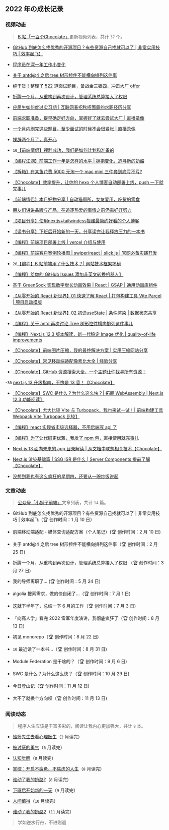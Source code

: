 ## 2022 年の成长记录

### 视频动态

> [B 站「一百个Chocolate」](https://space.bilibili.com/351534170)更新视频列表，共计 `37` 个。

- [GitHub 到底怎么找优秀的开源项目？有些资源自己找就可以了 | 非常实用技巧 | 效率起飞】](https://www.bilibili.com/video/BV1Cr4y1v7cq/?share_source=copy_web&vd_source=3c011055df411cd7eaf08a638498a0b2)
- [程序员在深一年工作小变化](https://www.bilibili.com/video/BV1EZ4y1k7cH/?share_source=copy_web&vd_source=3c011055df411cd7eaf08a638498a0b2)

- [关于 antd@4 之后 tree 树形控件不能横向排列这件事](https://www.bilibili.com/video/BV1AT4y1Q78d/?share_source=copy_web&vd_source=3c011055df411cd7eaf08a638498a0b2)

- [纯干货！整理了 522 道面试题目，备战金三银四，冲击大厂 offer](https://www.bilibili.com/video/BV1FT4y1Q7mF/?share_source=copy_web&vd_source=3c011055df411cd7eaf08a638498a0b2)

- [折腾一个月，从重构到再次设计，管理系统总算接入了权限](https://www.bilibili.com/video/BV11a411x7g2/?share_source=copy_web&vd_source=3c011055df411cd7eaf08a638498a0b2)

- [应届生如何度过实习期 | 互联网春招秋招面霸的求职经历分享](https://www.bilibili.com/video/BV1pq4y1e7oM/?share_source=copy_web&vd_source=3c011055df411cd7eaf08a638498a0b2)

- [前端求职准备，提早确定好方向，掌握好了就去尝试大厂 | 直播录像](https://www.bilibili.com/video/BV1594y1Z7sz/?share_source=copy_web&vd_source=3c011055df411cd7eaf08a638498a0b2)

- [一个月内刷完这些题目，至少面试的时候不会很紧张 | 直播录像](https://www.bilibili.com/video/BV1iZ4y1U7m8/?share_source=copy_web&vd_source=3c011055df411cd7eaf08a638498a0b2)

- [裸辞两个月了，真开心](https://www.bilibili.com/video/BV1Vu411y7up/?share_source=copy_web&vd_source=3c011055df411cd7eaf08a638498a0b2)

- `10`[【前端情侣】裸辞成功，我们是如何计划和准备的](https://www.bilibili.com/video/BV1xF411T7op/?share_source=copy_web&vd_source=3c011055df411cd7eaf08a638498a0b2)

- [【编程江湖】前端工作一年是怎样的水平 | 拥抱变化，追寻新的奶酪]( https://www.bilibili.com/video/BV1a3411N7yW/?share_source=copy_web&vd_source=3c011055df411cd7eaf08a638498a0b2)

- [【拆箱】在某鱼花费 5000 元淘一个 mac mini 三件套到底亏不亏?](https://www.bilibili.com/video/BV1QZ4y1i78s/?share_source=copy_web&vd_source=3c011055df411cd7eaf08a638498a0b2)

- [【Chocolate】效率提升，让你的 hexo 个人博客自动部署上线，push 一下就完事儿](https://www.bilibili.com/video/BV13B4y1x7ZS/?share_source=copy_web&vd_source=3c011055df411cd7eaf08a638498a0b2)

- [【前端情侣】本月好物分享 | 自动猫厕所，女友爱用，吃货的零食](https://www.bilibili.com/video/BV1HU4y1Q7bx/?share_source=copy_web&vd_source=3c011055df411cd7eaf08a638498a0b2)

- [朋友们讲讲品牌与产品，在追逐热爱的事情之前仍需好好努力](https://www.bilibili.com/video/BV1mG4y167WZ/?share_source=copy_web&vd_source=3c011055df411cd7eaf08a638498a0b2)

- [【项目分享】使用nextjs+tailwindcss搭建最简约好看的个人博客](https://www.bilibili.com/video/BV1jT411M7Js/?share_source=copy_web&vd_source=3c011055df411cd7eaf08a638498a0b2)

- [【读书分享】下班后开始新的一天，分享读完让我释放压力的一本书](https://www.bilibili.com/video/BV1ha411g72y/?share_source=copy_web&vd_source=3c011055df411cd7eaf08a638498a0b2)

- [【编程】前端项目部署上线 | vercel 介绍与使用](https://www.bilibili.com/video/BV11B4y1J7Rg/?share_source=copy_web&vd_source=3c011055df411cd7eaf08a638498a0b2)

- [【编程】前端客户案例轮播图 | swiper/react | slick.js | 官网必备实践开发](https://www.bilibili.com/video/BV1CW4y1Y7YY/?share_source=copy_web&vd_source=3c011055df411cd7eaf08a638498a0b2)

- `20`[【编程】B 站前端用了什么技术？| 网站技术框架揭秘](https://www.bilibili.com/video/BV1sB4y1773V/?share_source=copy_web&vd_source=3c011055df411cd7eaf08a638498a0b2)

- [【编程】给你的 GitHub Issues 添加非英文转换机器人】](https://www.bilibili.com/video/BV1we4y1B7Dr/?share_source=copy_web&vd_source=3c011055df411cd7eaf08a638498a0b2)

- [基于 GreenSock 实现数字增长动画效果 | React | GSAP | 通用动画库组件](https://www.bilibili.com/video/BV1VN4y1N7Kn/?share_source=copy_web&vd_source=3c011055df411cd7eaf08a638498a0b2)

- [【从零开始的 React 新世界】01 快速了解 React | 打包构建工具 Vite Parcel | 项目启动模版](https://www.bilibili.com/video/BV1g14y187tC/?share_source=copy_web&vd_source=3c011055df411cd7eaf08a638498a0b2)

- [【从零开始的 React 新世界】02 初识useState | 条件渲染 | 数据状态共享](https://www.bilibili.com/video/BV168411s7hY/?share_source=copy_web&vd_source=3c011055df411cd7eaf08a638498a0b2)

- [【编程】关于 antd 再次讨论 Tree 树形控件横向排列这件事儿](https://www.bilibili.com/video/BV1pR4y1R72i/?share_source=copy_web&vd_source=3c011055df411cd7eaf08a638498a0b2)

- [【编程】Next.js 12.3 版本解读，新一代稳定 Image 优化 | quality-of-life improvements](https://www.bilibili.com/video/BV1LP411N7CS/?share_source=copy_web&vd_source=3c011055df411cd7eaf08a638498a0b2)

- [【Chocolate】前端图片压缩，我的最终解决方案 | 实用压缩网站分享](https://www.bilibili.com/video/BV1de4y1S73n/?share_source=copy_web&vd_source=3c011055df411cd7eaf08a638498a0b2)

- [【Chocolate】常见移动端适配像素比大全 | 经验分享](https://www.bilibili.com/video/BV1fm4y1c7rq/?share_source=copy_web&vd_source=3c011055df411cd7eaf08a638498a0b2)

- [【Chocolate】GitHub 资源搜索大全，一个主题让你找寻所有资源！](https://www.bilibili.com/video/BV1dW4y177LQ/?share_source=copy_web&vd_source=3c011055df411cd7eaf08a638498a0b2)

-`30` [next.js 13 升级指南，不愧是 13 香！【Chocolate】](https://www.bilibili.com/video/BV15P4y1m7LL/?share_source=copy_web&vd_source=3c011055df411cd7eaf08a638498a0b2)


- [【Chocolate】SWC 是什么？为什么这么快？| 拓展 WebAssembly | Next.js 12.3 功能阅读】](https://www.bilibili.com/video/BV1de4y1e7eX/?share_source=copy_web&vd_source=3c011055df411cd7eaf08a638498a0b2)

- [【Chocolate】尤大比较 Vite 与 Turbopack，我也来试一试！| 前端构建工具 Webpack Vite Turbopack 比较】](https://www.bilibili.com/video/BV1PK411S77j/?share_source=copy_web&vd_source=3c011055df411cd7eaf08a638498a0b2)

- [【编程】react 实现省市级选择器，不用后端写 api 了](https://www.bilibili.com/video/BV1AK411m7g3/?share_source=copy_web&vd_source=3c011055df411cd7eaf08a638498a0b2)

- [【编程】为了让代码更优雅，我发了 npm 包，直接使用就完事儿](https://www.bilibili.com/video/BV1bd4y1r7gw/?share_source=copy_web&vd_source=3c011055df411cd7eaf08a638498a0b2)

- [Next.js 13 面向未来的 app 目录解读 | 从文档中联想相关技术【Chocolate】](https://www.bilibili.com/video/BV1Ue4y1x7Ve/?share_source=copy_web&vd_source=3c011055df411cd7eaf08a638498a0b2)

- [Next.js 渲染基础篇 | SSG ISR 是什么 | Server Components 提前了解【Chocolate】](https://www.bilibili.com/video/BV1tD4y1x7zT/?share_source=copy_web&vd_source=3c011055df411cd7eaf08a638498a0b2)

- [没想到我也有这么疯狂的星期四，还要从一碗炒饭说起](https://www.bilibili.com/video/BV1PY411f7Dv/?share_source=copy_web&vd_source=3c011055df411cd7eaf08a638498a0b2)

### 文章动态


> [公众号「小狮子前端」](https://img-blog.csdnimg.cn/img_convert/43c196751f4984c71011557d06e7e9b6.png)文章列表，共计 `14` 篇。


-  GitHub 到底怎么找优秀的开源项目？有些资源自己找就可以了 | 非常实用技巧 | 效率起飞（:trophy: 创作时间：1 月 10 日）

-  前端移动端适配 - 媒体查询适配方案（个人笔记）(:trophy: 创作时间：2 月 10 日)

-  关于 antd@4 之后 tree 树形控件不能横向排列这件事（:trophy: 创作时间：2 月 25 日)

- 折腾一个月，从重构到再次设计，管理系统总算接入了权限 （:trophy: 创作时间：3 月 27 日)

- 我的导师离职了... (:trophy: 创作时间：5 月 24 日)

- algolia 搜索需求，做的快自闭了...（:trophy: 创作时间：7 月 1 日)

- 这就下半年了，总结一下 6 月的工作（:trophy: 创作时间：7 月 3 日)

- 「向高人学」看完 2022 雷军年度演讲，我彻底疯狂了（:trophy: 创作时间：8 月 13 日)

- 初见 monorepo（:trophy: 创作时间：8 月 22 日)

- `10` 最近读了一本书...（:trophy: 创作时间：8 月 31 日)

- Module Federation 是干啥的？（:trophy: 创作时间：9 月 6 日)

- SWC 是什么？为什么这么快？（:trophy: 创作时间：10 月 29 日)

- 今日登山记（:trophy: 创作时间：11 月 12 日)

- 大不了就换个方向呗（:trophy: 创作时间：11 月 13 日)


### 阅读动态
> 程序人生应该是丰富多彩的，阅读让我内心更加强大，共计 `8` 本。

- [蛤蟆先生去看心理医生](https://book.douban.com/subject/35143790/)（`2` 月读完）

- [被讨厌的勇气](https://book.douban.com/subject/26369699/)（`6` 月读完）

- [认知觉醒](https://book.douban.com/subject/35193035/)（`8` 月读完）

- [掌控：开启不疲惫、不焦虑的人生](https://book.douban.com/subject/30273559/)（`8` 月读完）

- [谁动了我的奶酪?](https://book.douban.com/subject/4722180/)（`8` 月读完）

- [下班后开始新的一天](https://book.douban.com/subject/36021556/)（`9` 月读完）

- [人间值得](https://book.douban.com/subject/34797578/)（`10` 月读完）

- [谁动了我的奶酪2](https://book.douban.com/subject/35139833/)（`11` 月读完）


> 学如逆水行舟，不进则退
